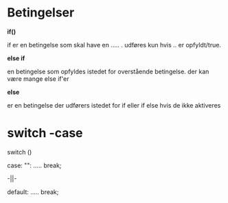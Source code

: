 # **Betingelser**


**if()**

if er en betingelse som skal have en ..... . udføres kun hvis .. er opfyldt/true.

**else if**

en betingelse som opfyldes istedet for overstående betingelse. der kan være mange else if'er

**else**

er en betingelse der udførers istedet for if eller if else hvis de ikke aktiveres 



# **switch -case**


switch ()

case: "":
.....
break;

-||-

default:
.....
break;


